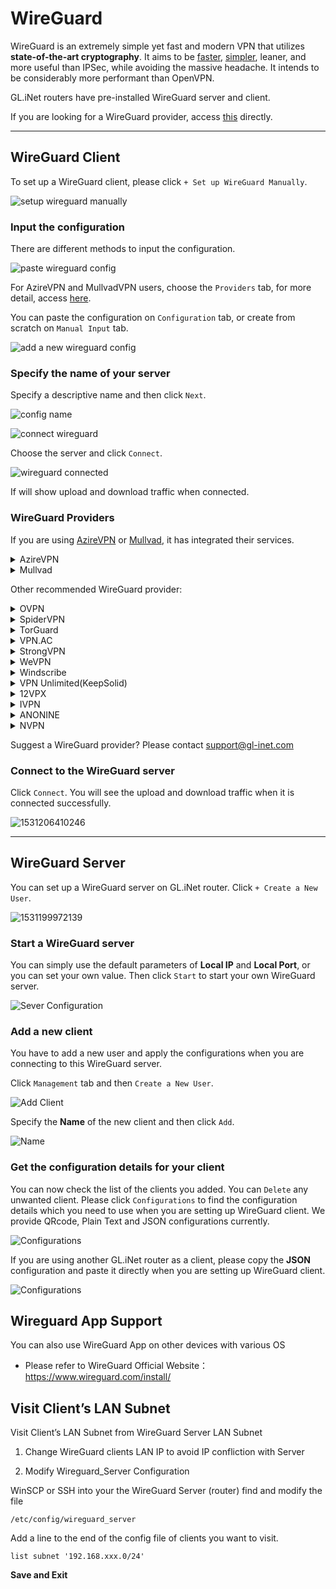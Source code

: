 # WireGuard
WireGuard is an extremely simple yet fast and modern VPN that utilizes **state-of-the-art cryptography**. It aims to be [faster](https://www.wireguard.com/performance/), [simpler](https://www.wireguard.com/quickstart/), leaner, and more useful than IPSec, while avoiding the massive headache. It intends to be considerably more performant than OpenVPN. 

GL.iNet routers have pre-installed WireGuard server and client.

If you are looking for a WireGuard provider, access [this](#wireguard-providers) directly.

---

## WireGuard Client 

To set up a WireGuard client, please click `+ Set up WireGuard Manually`.

![setup wireguard manually](https://static.gl-inet.com/docs/en/3/app/wireguard/setup_wireguard_manually.png)

### Input the configuration

There are different methods to input the configuration.

![paste wireguard config](https://static.gl-inet.com/docs/en/3/app/wireguard/paste_wireguard_config.png)

For AzireVPN and MullvadVPN users, choose the `Providers` tab, for more detail, access [here](#wireguard-providers).

You can paste the configuration on `Configuration` tab, or create from scratch on `Manual Input` tab.

![add a new wireguard config](https://static.gl-inet.com/docs/en/3/app/wireguard/add_a_new_wireguard_config.png)

### Specify the name of your server

Specify a descriptive name and then click `Next`.

![config name](https://static.gl-inet.com/docs/en/3/app/wireguard/input_config_name.png)

![connect wireguard](https://static.gl-inet.com/docs/en/3/app/wireguard/wireguard_connect.png)

Choose the server and click `Connect`.

![wireguard connected](https://static.gl-inet.com/docs/en/3/app/wireguard/wireguard_connected.png)

If will show upload and download traffic when connected.

### WireGuard Providers

If you are using <a href="https://www.azirevpn.com/aff/9x7wisg4" target="_blank">AzireVPN</a> or <a href="https://mullvad.net/" target="_blank">Mullvad</a>, it has integrated their services.

<details>
<summary>AzireVPN</summary>

Select <a href="https://www.azirevpn.com/aff/9x7wisg4" target="_blank">AzireVPN</a> as the provider, enter your User Name and Password and then click `Next`.

![Configuraion](https://static.gl-inet.com/docs/en/3/app/wireguard/setup_azirevpn.png)

It will take several minutes to get configs, please be patient.

</details>

<details>
<summary>Mullvad</summary>

Select Mullvad as the provider, enter your Account Number and then click "Add" to finish the WireGuard Client setup.

![Configuraion](https://static.gl-inet.com/docs/en/3/app/wireguard/setup_mullvadvpn.png)

It will take several minutes to get configs, please be patient.

</details>

Other recommended WireGuard provider:

<details>
<summary>OVPN</summary>
<p><a href="https://www.ovpn.com/en?ref=glinet" target="_blank">Office Website</a></p>
<ol type="1">
<li>
    <p>Login <a href="https://www.ovpn.com/en?ref=glinet" target="_blank">www.ovpn.com</a>, find the menu below to get WireGuard configuration files.</p>
    <p><img alt="" src="https://static.gl-inet.com/docs/en/3/app/wireguard/ovpn/get_wireguard_configuration_files.jpg"/></p>
</li>
<li>
    <p>Click Generate WireGuard keys, choose the server you wanted, then download the config.</p>
    <p><img alt="" src="https://static.gl-inet.com/docs/en/3/app/wireguard/ovpn/download_wireguard_configuration_files.jpg"/></p>
</li>
<li>
    <p>Open the config by text edit software, copy the content.</p>
    <p>The config may contain IPv6 content, as GL.iNet routers is not support IPv6 good enough, so please delete the IPv6 content. I have a example show below, the highlight content is the IPv6 content.</p>
    <p><img alt="remove wireguard ipv6 content" src="https://static.gl-inet.com/docs/en/3/app/wireguard/ovpn/remove_wireguard_ipv6_content.jpg" /></p>
</li>
<li>
    <p>Login web Admin Panel, VPN --> WireGuard Client --> Set up WireGuard Manually</p>
    <p><img alt="setup wireguard manually" src="https://static.gl-inet.com/docs/en/3/app/wireguard/setup_wireguard_manually.png" /></p>
</li>
<li>
    <p>Paste the configuration text to the Configuration windows. Click <b>Next</b></p>
    <p><img alt="paste wireguard config" src="https://static.gl-inet.com/docs/en/3/app/wireguard/add_a_new_wireguard_config.png" /></p>
</li>
<li>
    <p>Specify the name of your server and click <b>Add</b></p>
    <p><img alt="input config name" src="https://static.gl-inet.com/docs/en/3/app/wireguard/input_config_name.png" /></p>
</li>
<li>
    <p>Connect to the WireGuard server by clicking <b>Connect</b></p>
    <p><img alt="connect wireguard" src="https://static.gl-inet.com/docs/en/3/app/wireguard/wireguard_connect.png" /></p>
</li>
<li>
    <p>You will see the upload and download traffic when it is connected successfully.</p>
    <p><img alt="wiregaurd connected" src="https://static.gl-inet.com/docs/en/3/app/wireguard/wireguard_connected.png" /></p>
</li>
</ol>
</details>

<details>
<summary>SpiderVPN</summary>
<p><a href="https://spidervpn.org/#a_aid=5ddfa0372e7ff">Official Website</a></p>
<ol type="1">
<li>
    <p>Login <a href="https://spidervpn.org/#a_aid=5ddfa0372e7ff">www.spidervpn.org</a>, find the section to get your VPN configuration. Follow the steps to get the configuration.</p>
    <p><img alt="get spider vpn configuration" src="https://static.gl-inet.com/docs/en/3/app/wireguard/spidervpn_config_1.jpg" /></p>
</li>
<li>
    <p>Download the vpn configuration</p>
    <p><img alt="download spider vpn configuration" src="https://static.gl-inet.com/docs/en/3/app/wireguard/spidervpn_config_2.jpg" /></p>
</li>
<li>
    <p>Open the config by text edit software, copy the content.</p>
</li>
<li>
    <p>Login web Admin Panel, VPN --> WireGuard Client --> Set up WireGuard Manually</p>
<p><img alt="setup wireguard manually" src="https://static.gl-inet.com/docs/en/3/app/wireguard/setup_wireguard_manually.png" /></p>
</li>
<li>
    <p>Paste the configuration text to the Configuration windows. You need to adjust the format, make sure there is a space on each side of the equals sign. Click <b>Next</b></p>
    <p><img alt="paste wireguard config" src="https://static.gl-inet.com/docs/en/3/app/wireguard/add_a_new_wireguard_config.png" /></p>
</li>
<li>
    <p>Specify the name of your server and click <b>Add</b></p>
    <p><img alt="input config name" src="https://static.gl-inet.com/docs/en/3/app/wireguard/input_config_name.png" /></p>
</li>
<li>
    <p>Connect to the WireGuard server by clicking <b>Connect</b></p>
    <p><img alt="connect wireguard" src="https://static.gl-inet.com/docs/en/3/app/wireguard/wireguard_connect.png" /></p>
</li>
<li>
    <p>You will see the upload and download traffic when it is connected successfully.</p>
    <p><img alt="wiregaurd connected" src="https://static.gl-inet.com/docs/en/3/app/wireguard/wireguard_connected.png" /></p>
</li>
</details>

<details>
<summary>TorGuard</summary>
<p><a href="https://torguard.net/aff.php?aff=3040" target="_blank">Official Website</a></p>
<ol type="1">
<li>
    <p>If you are using <a href="https://torguard.net/aff.php?aff=3040" target="_blank">TorGuard</a>, you need to login the control panel and find Enable WireGuard Access from the "Tools" menu. </p>
    <p><img alt="torguard enable wireguard access" src="https://static.gl-inet.com/docs/en/3/app/wireguard/torguard_enable_wireguard_access.png" /></p>
</li>
<li>
    <p>Downlod the config.</p>
    <p><img alt="torguard enable wireguard access" src="https://static.gl-inet.com/docs/en/3/app/wireguard/torguard_download_wireguard_config.jpg" /></p>
</li>
<li>
    <p>Open the config by text edit software, copy the content.</p>
</li>
<li>
    <p>Login web Admin Panel, VPN --> WireGuard Client --> Set up WireGuard Manually</p>
<p><img alt="setup wireguard manually" src="https://static.gl-inet.com/docs/en/3/app/wireguard/setup_wireguard_manually.png" /></p>
</li>
<li>
    <p>Paste the configuration text to the Configuration windows. Click <b>Next</b></p>
    <p><img alt="paste wireguard config" src="https://static.gl-inet.com/docs/en/3/app/wireguard/add_a_new_wireguard_config.png" /></p>
</li>
<li>
    <p>Specify the name of your server and click <b>Add</b></p>
    <p><img alt="input config name" src="https://static.gl-inet.com/docs/en/3/app/wireguard/input_config_name.png" /></p>
</li>
<li>
    <p>Connect to the WireGuard server by clicking <b>Connect</b></p>
    <p><img alt="connect wireguard" src="https://static.gl-inet.com/docs/en/3/app/wireguard/wireguard_connect.png" /></p>
</li>
<li>
    <p>You will see the upload and download traffic when it is connected successfully.</p>
    <p><img alt="wiregaurd connected" src="https://static.gl-inet.com/docs/en/3/app/wireguard/wireguard_connected.png" /></p>
</li>
</ol>
<p><a href="https://torguard.net/knowledgebase.php?action=displayarticle&id=250" target="_blank">Refer link</a></p>
</details>

<details id="strongvpn">
<summary>VPN.AC</summary>
<p><a href="https://vpn.ac/aff.php?aff=1424" target="_blank">Official Website</a></p>
<ol type="1">
<li>
    <p>If you are using <a href="https://vpn.ac/aff.php?aff=1424" target="_blank">VPN.AC</a>, you need to login the control panel and find WireGuard Manager from the "Services" menu. </p>
    <p><img alt="VPN.AC WireGuard Manager" src="https://static.gl-inet.com/docs/en/3/app/wireguard/vpn.ac_wireguard_manager.jpg" /></p>
</li>
<li>
    <p>Create the config and download.</p>
    <p><img alt="VPN.AC create wireguard profiles" src="https://static.gl-inet.com/docs/en/3/app/wireguard/vpn.ac_create_wireguard_profiles.jpg" /></p>
</li>
<li>
    <p>Extract file, open the config by text edit software, copy the content.</p>
</li>
<li>
    <p>Login web Admin Panel, VPN --> WireGuard Client --> Set up WireGuard Manually</p>
<p><img alt="setup wireguard manually" src="https://static.gl-inet.com/docs/en/3/app/wireguard/setup_wireguard_manually.png" /></p>
</li>
<li>
    <p>Paste the configuration text to the Configuration windows. Click <b>Next</b></p>
    <p><img alt="paste wireguard config" src="https://static.gl-inet.com/docs/en/3/app/wireguard/add_a_new_wireguard_config.png" /></p>
</li>
<li>
    <p>Specify the name of your server and click <b>Add</b></p>
    <p><img alt="input config name" src="https://static.gl-inet.com/docs/en/3/app/wireguard/input_config_name.png" /></p>
</li>
<li>
    <p>Connect to the WireGuard server by clicking <b>Connect</b></p>
    <p><img alt="connect wireguard" src="https://static.gl-inet.com/docs/en/3/app/wireguard/wireguard_connect.png" /></p>
</li>
<li>
    <p>You will see the upload and download traffic when it is connected successfully.</p>
    <p><img alt="wiregaurd connected" src="https://static.gl-inet.com/docs/en/3/app/wireguard/wireguard_connected.png" /></p>
</li>
</ol>
</details>

<details>
<summary>StrongVPN</summary>
<p><a href="https://strongvpn.com/?tr_aid=5ac44bd241ca7" target="_blank">Official Website</a></p>
<ol type="1">
<li>
    <p>If you are using <a href="https://strongvpn.com/?tr_aid=5ac44bd241ca7" target="_blank">StrongVPN</a>, sign in at <a href="https://wg.strongvpn.com" target="_blank">https://wg.strongvpn.com</a></p>
</li>
<li>
    <p>Select a location from the drop down menu, click <b>GENERATE</b>, open the downloaded text file.</p>
    <p><img alt="strongvpn wireguard configuration generator" src="https://static.gl-inet.com/docs/en/3/app/wireguard/strongvpn/strongvpn_wireguard_configuration_generator.png" /></p>
</li>
<li>
    <p>Open the config by text edit software, copy the content.</p>
</li>
<li>
    <p>Login web Admin Panel, VPN --> WireGuard Client --> Set up WireGuard Manually</p>
<p><img alt="setup wireguard manually" src="https://static.gl-inet.com/docs/en/3/app/wireguard/setup_wireguard_manually.png" /></p>
</li>
<li>
    <p>Paste the configuration text to the Configuration windows. Click <b>Next</b></p>
    <p><img alt="paste wireguard config" src="https://static.gl-inet.com/docs/en/3/app/wireguard/add_a_new_wireguard_config.png" /></p>
</li>
<li>
    <p>Specify the name of your server and click <b>Add</b></p>
    <p><img alt="input config name" src="https://static.gl-inet.com/docs/en/3/app/wireguard/input_config_name.png" /></p>
</li>
<li>
    <p>Connect to the WireGuard server by clicking <b>Connect</b></p>
    <p><img alt="connect wireguard" src="https://static.gl-inet.com/docs/en/3/app/wireguard/wireguard_connect.png" /></p>
</li>
<li>
    <p>You will see the upload and download traffic when it is connected successfully.</p>
    <p><img alt="wiregaurd connected" src="https://static.gl-inet.com/docs/en/3/app/wireguard/wireguard_connected.png" /></p>
</li>
</ol>
<p><a href="https://support.strongvpn.com/hc/en-us/articles/360035942554-WireGuard-GLiNet-Routers" target="_blank">Refer link</a></p>
</details>

<details>
<summary>WeVPN</summary>
<p><a href="https://www.wevpn.com/aff/glinet" target="_blank">Official Website</a></p>
<ol type="1">
<li>
    <p>Access the Members Area to make a custom config using the Config Generator.</p>
    <p><img alt="wevpn manual configuration generator" src="https://static.gl-inet.com/docs/en/3/app/wireguard/wevpn/wevpn_1.jpg" /></p>
</li>
<li>
    <p>When you select the Wireguard protocol, you will need to select <b>Add device</b> for the region selected.</p>
    <p><img alt="wevpn manual configuration generator" src="https://static.gl-inet.com/docs/en/3/app/wireguard/wevpn/wevpn_2.jpg" /></p>
</li>
<li>
    <p>Select the Download option. Open it by a text editor, copy the content.</p>
</li>
<li>
    <p>Login web Admin Panel, VPN --> WireGuard Client --> Set up WireGuard Manually</p>
<p><img alt="setup wireguard manually" src="https://static.gl-inet.com/docs/en/3/app/wireguard/setup_wireguard_manually.png" /></p>
</li>
<li>
    <p>Paste the configuration text to the Configuration windows. Click <b>Next</b></p>
    <p><img alt="paste wireguard config" src="https://static.gl-inet.com/docs/en/3/app/wireguard/add_a_new_wireguard_config.png" /></p>
</li>
<li>
    <p>Specify the name of your server and click <b>Add</b></p>
    <p><img alt="input config name" src="https://static.gl-inet.com/docs/en/3/app/wireguard/input_config_name.png" /></p>
</li>
<li>
    <p>Connect to the WireGuard server by clicking <b>Connect</b></p>
    <p><img alt="connect wireguard" src="https://static.gl-inet.com/docs/en/3/app/wireguard/wireguard_connect.png" /></p>
</li>
<li>
    <p>You will see the upload and download traffic when it is connected successfully.</p>
    <p><img alt="wiregaurd connected" src="https://static.gl-inet.com/docs/en/3/app/wireguard/wireguard_connected.png" /></p>
</li>
</ol>

<p><a href="https://wevpn.com/support/hc/en-us/search/click?data=BAh7CjoHaWRsKwgmhcHUUwA6CXR5cGVJIgxhcnRpY2xlBjoGRVQ6CHVybEkiTWh0dHBzOi8vd2V2cG4uemVuZGVzay5jb20vaGMvZW4tdXMvYXJ0aWNsZXMvMzYwMDUxNzM3ODk0LVdpcmVndWFyZC1TZXR1cAY7B1Q6DnNlYXJjaF9pZEkiKTg1MzYyYTliLTFiNjQtNDgxZi1hOTZiLTIzMTE3NzQ4ZGMwMwY7B0Y6CXJhbmtpBg%3D%3D--708754fd43f05b5496036ebe0747c5a6dac84bf3">Refer link</a></p>
</details>

<details>
<summary>Windscribe</summary>
<p><a href="https://windscribe.com/" target="_blank">Official Website</a></p>
<ol type="1">
<li>
    <p>Login then access the <a href="https://windscribe.com/getconfig/wireguard">WireGuard Config Generator</a>. Select location and port you'd like to use, then click Download Config.</p>
    <p><img alt="windscribe WireGuard Config Generator" src="https://static.gl-inet.com/docs/en/3/app/wireguard/windscribe/windscribe_01.jpg" /></p>
</li>
<li>
    <p>Open it by a text editor, copy the content.</p>
</li>
<li>
    <p>Login web Admin Panel, VPN --> WireGuard Client --> Set up WireGuard Manually</p>
<p><img alt="setup wireguard manually" src="https://static.gl-inet.com/docs/en/3/app/wireguard/setup_wireguard_manually.png" /></p>
</li>
<li>
    <p>Paste the configuration text to the Configuration windows. Click <b>Next</b></p>
    <p><img alt="paste wireguard config" src="https://static.gl-inet.com/docs/en/3/app/wireguard/add_a_new_wireguard_config.png" /></p>
</li>
<li>
    <p>Specify the name of your server and click <b>Add</b></p>
    <p><img alt="input config name" src="https://static.gl-inet.com/docs/en/3/app/wireguard/input_config_name.png" /></p>
</li>
<li>
    <p>Connect to the WireGuard server by clicking <b>Connect</b></p>
    <p><img alt="connect wireguard" src="https://static.gl-inet.com/docs/en/3/app/wireguard/wireguard_connect.png" /></p>
</li>
<li>
    <p>You will see the upload and download traffic when it is connected successfully.</p>
    <p><img alt="wiregaurd connected" src="https://static.gl-inet.com/docs/en/3/app/wireguard/wireguard_connected.png" /></p>
</li>
</ol>

</ol>
</details>

<details>
<summary>VPN Unlimited(KeepSolid)</summary>
<p><a href="https://keepsolid.g2afse.com/click?pid=270&offer_id=7" target="_blank">Official Website</a></p>
<ol type="1">
<li>
    <p>If you are using <a href="https://keepsolid.g2afse.com/click?pid=270&offer_id=7" target="_blank">VPN Unlimited</a>, sign in to your <a href="https://my.keepsolid.com/" target="_blank">User Office</a> > select the VPN Unlimited® application > click <b>Manage</b>.</p>
    <p><img alt="vpn unlimited setup on gl.inet router" src="https://static.gl-inet.com/docs/en/3/app/wireguard/vpnunlimited/01.jpg" /></p>
</li>
<li>
    <p>Press the field under <b>Device</b> and click <b>Manually create a new device…</b> > set it’s custom name, for example WireGuard  > choose appropriate location of the <b>Server</b> > select the <b>WireGuard</b>® protocol from the dropdown menu > click <b>Generate</b>. </p>
    <p><img alt="vpn unlimited setup on gl.inet router" src="https://static.gl-inet.com/docs/en/3/app/wireguard/vpnunlimited/02.jpg" /></p>
</li>
<li>
    <p>The configuration parameters will then appear below in the text format. You’ll need them for further configuration of your GL.iNet router.</p>
    <p><img alt="vpn unlimited setup on gl.inet router" src="https://static.gl-inet.com/docs/en/3/app/wireguard/vpnunlimited/03.jpg" /></p>
</li>
<li>
    <p>Login web Admin Panel, VPN --> WireGuard Client --> Set up WireGuard Manually</p>
<p><img alt="setup wireguard manually" src="https://static.gl-inet.com/docs/en/3/app/wireguard/setup_wireguard_manually.png" /></p>
</li>

<li>
    <p>The <b>Add a New WireGuard</b>® <b>Client</b> window will appear. In the <b>Configuration</b> tab, paste the details of the manual configuration settings you’ve generated before: </p>

    <p>
    [Interface]</br>
    PrivateKey = <i>paste the PrivateKey from your User Office</i></br>
    ListenPort = <i>paste the ListenPort details</i></br>
    Address = <i>paste Address information</i></br>
    DNS = <i>paste DNS details from the User Office</i></br>
    </br>
    [Peer]</br>
    PublicKey = <i>paste PublicKey from the User Office</i></br>
    PresharedKey = <i>paste PresharedKey details</i></br>
    AllowedIPs = <i>paste AllowedIPs details</i></br>
    Endpoint = <i>paste Endpoint information</i></br>
    </p>
    <p><img alt="vpn unlimited setup on gl.inet router" src="https://static.gl-inet.com/docs/en/3/app/wireguard/vpnunlimited/add_a_new_wireguard_config.png" /></p>

    <p>Once completed, click <b>Add</b>.</p>
</li>

<li>
    <p>Specify the name of your server and click <b>Add</b></p>
    <p><img alt="input config name" src="https://static.gl-inet.com/docs/en/3/app/wireguard/input_config_name.png" /></p>
</li>
<li>
    <p>Connect to the WireGuard server by clicking <b>Connect</b></p>
    <p><img alt="connect wireguard" src="https://static.gl-inet.com/docs/en/3/app/wireguard/wireguard_connect.png" /></p>
</li>
<li>
    <p>You will see the upload and download traffic when it is connected successfully.</p>
    <p><img alt="wiregaurd connected" src="https://static.gl-inet.com/docs/en/3/app/wireguard/wireguard_connected.png" /></p>
</li>
</ol>

<p><a href="https://www.vpnunlimitedapp.com/help/manuals/wireguard-setup-on-glinet-router" target="_blank">Refer link</a></p>
</details>

<details id="ivpnid">
<summary>12VPX</summary>
<p><a href="https://12vpx.com/?aff=1174" target="_blank">Official Website</a></p>
<ol type="1">
    <li>
        <p>If you are using <a href="https://12vpx.com/?aff=1174" target="_blank">12VPX</a>, login then access <a href="https://12vpx.com/setup/wireguard" target="_blank">this page</a>, you will see the configs of all servers.
    </li>
    <li>
        <p>Copy the wireguard config.</p>
    </li>
    <li>
        <p>Login web Admin Panel, VPN --> WireGuard Client --> Set up WireGuard Manually</p>
    <p><img alt="setup wireguard manually" src="https://static.gl-inet.com/docs/en/3/app/wireguard/setup_wireguard_manually.png" /></p>
    </li>
    <li>
        <p>Paste the configuration text to the Configuration windows. Click <b>Next</b></p>
        <p><img alt="paste wireguard config" src="https://static.gl-inet.com/docs/en/3/app/wireguard/add_a_new_wireguard_config.png" /></p>
    </li>
    <li>
        <p>Specify the name of your server and click <b>Add</b></p>
        <p><img alt="input config name" src="https://static.gl-inet.com/docs/en/3/app/wireguard/input_config_name.png" /></p>
    </li>
    <li>
        <p>Connect to the WireGuard server by clicking <b>Connect</b></p>
        <p><img alt="connect wireguard" src="https://static.gl-inet.com/docs/en/3/app/wireguard/wireguard_connect.png" /></p>
    </li>
    <li>
        <p>You will see the upload and download traffic when it is connected successfully.</p>
        <p><img alt="wiregaurd connected" src="https://static.gl-inet.com/docs/en/3/app/wireguard/wireguard_connected.png" /></p>
    </li>
</details>

<details>
<summary>IVPN</summary>
<p><a href="https://www.ivpn.net/" target="_blank">Official Website</a></p>
<ol type="1">
    <li>
        <p>If you are using <a href="https://www.ivpn.net/" target="_blank">IVPN</a>, you need to generate the WireGuard config manually. Follow the guide base on your OS.</p>
        <p><a href="https://www.ivpn.net/setup/windows-10-wireguard/" target="_blank">Windows</a>, <a href="https://www.ivpn.net/setup/macos-wireguard/" target="_blank">macOS</a>, <a href="https://www.ivpn.net/setup/linux-wireguard/" target="_blank">Linux</a></p>
    </li>
    <li>
        <p>After generated the config, copy it.</p>     
    </li>
    <li>
        <p>Login web Admin Panel, VPN --> WireGuard Client --> Set up WireGuard Manually</p>
    <p><img alt="setup wireguard manually" src="https://static.gl-inet.com/docs/en/3/app/wireguard/setup_wireguard_manually.png" /></p>
    </li>
    <li>
        <p>Paste the configuration text to the Configuration windows. Click <b>Next</b></p>
        <p><img alt="paste wireguard config" src="https://static.gl-inet.com/docs/en/3/app/wireguard/add_a_new_wireguard_config.png" /></p>
    </li>
    <li>
        <p>Specify the name of your server and click <b>Add</b></p>
        <p><img alt="input config name" src="https://static.gl-inet.com/docs/en/3/app/wireguard/input_config_name.png" /></p>
    </li>
    <li>
        <p>Connect to the WireGuard server by clicking <b>Connect</b></p>
        <p><img alt="connect wireguard" src="https://static.gl-inet.com/docs/en/3/app/wireguard/wireguard_connect.png" /></p>
    </li>
    <li>
        <p>You will see the upload and download traffic when it is connected successfully.</p>
        <p><img alt="wiregaurd connected" src="https://static.gl-inet.com/docs/en/3/app/wireguard/wireguard_connected.png" /></p>
    </li>
</ol>
<p><a href="https://www.ivpn.net/setup/gnu-linux-wireguard.html" target="_blank">Refer link</a></p>
</details>

<details id="nvpn">
<summary>ANONINE</summary>
<p><a href="https://anonine.com/" target="_blank">Official Website</a></p>
<ol type="1">
    <li>
        <p>Fellow the guide below to generate WireGuard configs.
        <p><a href="https://help.anonine.com/support/solutions/articles/5000817193-anonine-wireguard-installation-guide-for-windows-10" target="_blank">Windows</a>, <a href="https://help.anonine.com/support/solutions/articles/5000817206-anonine-wireguard-installation-guide-for-macos" target="_blank">macOS</a>, <a href="https://help.anonine.com/support/solutions/articles/5000817191--anonine-wireguard-installation-guide-for-ubuntu-18-04" target="_blank">Ubuntu</a>, <a href="https://help.anonine.com/support/solutions/articles/5000817310--anonine-wireguard-installation-for-android" target="_blank">Android</a>, <a href="https://help.anonine.com/support/solutions/articles/5000823286--anonine-wireguard-installation-for-ios" target="_blank">iOS</a></p>
    </li>
    <li>
        <p>After generated the config, copy it.</p>
    </li>
    <li>
        <p>Login web Admin Panel, VPN --> WireGuard Client --> Set up WireGuard Manually</p>
    <p><img alt="setup wireguard manually" src="https://static.gl-inet.com/docs/en/3/app/wireguard/setup_wireguard_manually.png" /></p>
    </li>
    <li>
        <p>Paste the configuration text to the Configuration windows. Click <b>Next</b></p>
        <p><img alt="paste wireguard config" src="https://static.gl-inet.com/docs/en/3/app/wireguard/add_a_new_wireguard_config.png" /></p>
    </li>
    <li>
        <p>Specify the name of your server and click <b>Add</b></p>
        <p><img alt="input config name" src="https://static.gl-inet.com/docs/en/3/app/wireguard/input_config_name.png" /></p>
    </li>
    <li>
        <p>Connect to the WireGuard server by clicking <b>Connect</b></p>
        <p><img alt="connect wireguard" src="https://static.gl-inet.com/docs/en/3/app/wireguard/wireguard_connect.png" /></p>
    </li>
    <li>
        <p>You will see the upload and download traffic when it is connected successfully.</p>
        <p><img alt="wiregaurd connected" src="https://static.gl-inet.com/docs/en/3/app/wireguard/wireguard_connected.png" /></p>
    </li>
</ol>
</details>

<details>
<summary>NVPN</summary>
<p><a href="https://www.nvpn.net/" target="_blank">Official Website</a></p>
<ol type="1">
    <li>
        <p>Fellow the guide <a href="https://support.nvpn.net/Knowledgebase/Article/View/428/0/how-to-use-our-wireguard#windows" target="_blank">here</a> to create the config.</p>
    </li>
    <li>
        <p>After generated the config, copy it.</p>
    </li>
    <li>
        <p>Login web Admin Panel, VPN --> WireGuard Client --> Set up WireGuard Manually</p>
    <p><img alt="setup wireguard manually" src="https://static.gl-inet.com/docs/en/3/app/wireguard/setup_wireguard_manually.png" /></p>
    </li>
    <li>
        <p>Paste the configuration text to the Configuration windows. Click <b>Next</b></p>
        <p><img alt="paste wireguard config" src="https://static.gl-inet.com/docs/en/3/app/wireguard/add_a_new_wireguard_config.png" /></p>
    </li>
    <li>
        <p>Specify the name of your server and click <b>Add</b></p>
        <p><img alt="input config name" src="https://static.gl-inet.com/docs/en/3/app/wireguard/input_config_name.png" /></p>
    </li>
    <li>
        <p>Connect to the WireGuard server by clicking <b>Connect</b></p>
        <p><img alt="connect wireguard" src="https://static.gl-inet.com/docs/en/3/app/wireguard/wireguard_connect.png" /></p>
    </li>
    <li>
        <p>You will see the upload and download traffic when it is connected successfully.</p>
        <p><img alt="wiregaurd connected" src="https://static.gl-inet.com/docs/en/3/app/wireguard/wireguard_connected.png" /></p>
    </li>
</ol>
</details>

Suggest a WireGuard provider? Please contact [support@gl-inet.com](mailto:support@gl-inet.com)

### Connect to the WireGuard server

Click `Connect`. You will see the upload and download traffic when it is connected successfully.

![1531206410246](https://static.gl-inet.com/docs/en/3/app/wireguard/WGC5.png)

---

## WireGuard Server

You can set up a WireGuard server on GL.iNet router. Click `+ Create a New User`.

![1531199972139](https://static.gl-inet.com/docs/en/3/app/wireguard/WGS1.png)

### Start a WireGuard server

You can simply use the default parameters of **Local IP** and **Local Port**, or you can set your own value. Then click `Start` to start your own WireGuard server. 

![Sever Configuration](https://static.gl-inet.com/docs/en/3/app/wireguard/WGS2.png)



### Add a new client

You have to add a new user and apply the configurations when you are connecting to this WireGuard server.

Click `Management` tab and then `Create a New User`. 

![Add Client](https://static.gl-inet.com/docs/en/3/app/wireguard/WGS3.png)



Specify the **Name** of the new client and then click `Add`.

![Name](https://static.gl-inet.com/docs/en/3/app/wireguard/WGS4.png)



### Get the configuration details for your client

You can now check the list of the clients you added. You can `Delete` any unwanted client. Please click `Configurations` to find the configuration details which you need to use when you are setting up WireGuard client. We provide QRcode, Plain Text and JSON configurations currently.

![Configurations](https://static.gl-inet.com/docs/en/3/app/wireguard/configurations.jpg)



If you are using another GL.iNet router as a client, please copy the **JSON** configuration and paste it directly when you are setting up WireGuard client.

![Configurations](https://static.gl-inet.com/docs/en/3/app/wireguard/json.jpg)


## Wireguard App Support

You can also use WireGuard App on other devices with various OS

- Please refer to WireGuard Official Website： <https://www.wireguard.com/install/>


## Visit Client’s LAN Subnet

Visit Client’s LAN Subnet from WireGuard Server LAN Subnet

1) Change WireGuard clients LAN IP to avoid IP confliction with Server

2) Modify Wireguard_Server Configuration

WinSCP or SSH into your the WireGuard Server (router) find and modify the file

```shell
/etc/config/wireguard_server
```

Add a line to the end of the config file of clients you want to visit.

```shell
list subnet '192.168.xxx.0/24'
```

**Save and Exit**



